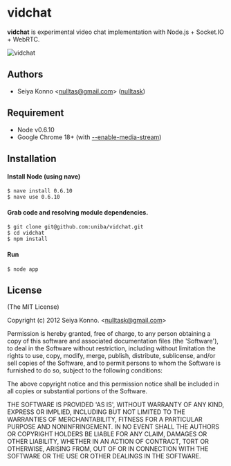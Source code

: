 # vidchat

__vidchat__ is experimental video chat implementation with Node.js + Socket.IO + WebRTC.

![vidchat](http://f.cl.ly/items/2L1P3S2c3F3p2N3l3Y0U/webrtc.png)

## Authors

  - Seiya Konno &lt;nulltas@gmail.com&gt; ([nulltask](https://github.com/nulltask))

## Requirement

* Node v0.6.10
* Google Chrome 18+ (with [--enable-media-stream](http://www.webrtc.org/running-the-demos))

## Installation

#### Install Node (using nave)

    $ nave install 0.6.10
    $ nave use 0.6.10

#### Grab code and resolving module dependencies.

    $ git clone git@github.com:uniba/vidchat.git
    $ cd vidchat
    $ npm install

#### Run
    
    $ node app

## License

(The MIT License)

Copyright (c) 2012 Seiya Konno. &lt;nulltask@gmail.com&gt;

Permission is hereby granted, free of charge, to any person obtaining
a copy of this software and associated documentation files (the
'Software'), to deal in the Software without restriction, including
without limitation the rights to use, copy, modify, merge, publish,
distribute, sublicense, and/or sell copies of the Software, and to
permit persons to whom the Software is furnished to do so, subject to
the following conditions:

The above copyright notice and this permission notice shall be
included in all copies or substantial portions of the Software.

THE SOFTWARE IS PROVIDED 'AS IS', WITHOUT WARRANTY OF ANY KIND,
EXPRESS OR IMPLIED, INCLUDING BUT NOT LIMITED TO THE WARRANTIES OF
MERCHANTABILITY, FITNESS FOR A PARTICULAR PURPOSE AND NONINFRINGEMENT.
IN NO EVENT SHALL THE AUTHORS OR COPYRIGHT HOLDERS BE LIABLE FOR ANY
CLAIM, DAMAGES OR OTHER LIABILITY, WHETHER IN AN ACTION OF CONTRACT,
TORT OR OTHERWISE, ARISING FROM, OUT OF OR IN CONNECTION WITH THE
SOFTWARE OR THE USE OR OTHER DEALINGS IN THE SOFTWARE.